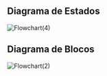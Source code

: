 ## Diagrama de Estados
![Flowchart(4)](https://github.com/user-attachments/assets/b0bd06b5-8c78-4fd0-bc20-9fde7375142b)

## Diagrama de Blocos
![Flowchart(2)](https://github.com/user-attachments/assets/98890d02-ec31-4950-8adf-e59ae979b949)
